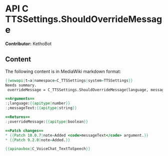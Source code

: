 # API C TTSSettings.ShouldOverrideMessage

**Contributor:** KethoBot

## Content

The following content is in MediaWiki markdown format:

```mediawiki
{{wowapi|t=a|namespace=C_TTSSettings|system=TTSSettings}}
Needs summary.
 overrideMessage = C_TTSSettings.ShouldOverrideMessage(language, messageText)

==Arguments==
:;language:{{apitype|number}}
:;messageText:{{apitype|string}}

==Returns==
:;overrideMessage:{{apitype|boolean}}

==Patch changes==
* {{Patch 10.0.7|note=Added <code>messageText</code> argument.}}
* {{Patch 9.2.0|note=Added.}}

{{apinavbox|C_VoiceChat_TextToSpeech}}
```